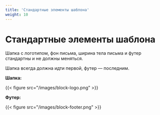 ```yaml
---
title: 'Стандартные элементы шаблона'
weight: 10
---
```

# Стандартные элементы шаблона 

Шапка с логотипом, фон письма, ширина тела письма и футер стандартны и не должны меняться.

Шапка всегда должна идти первой, футер &#x2014; последним. 

**Шапка:**

{{< figure src="/images/block-logo.png" >}}

**Футер:**

{{< figure src="/images/block-footer.png" >}}